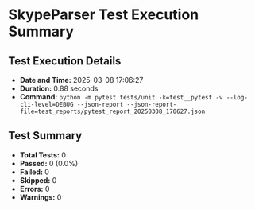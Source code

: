# SkypeParser Test Execution Summary

## Test Execution Details

- **Date and Time:** 2025-03-08 17:06:27
- **Duration:** 0.88 seconds
- **Command:** `python -m pytest tests/unit -k=test__pytest -v --log-cli-level=DEBUG --json-report --json-report-file=test_reports/pytest_report_20250308_170627.json`

## Test Summary

- **Total Tests:** 0
- **Passed:** 0 (0.0%)
- **Failed:** 0
- **Skipped:** 0
- **Errors:** 0
- **Warnings:** 0

